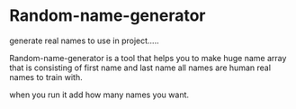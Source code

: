 # Random-name-generator
generate real names to use in project.....

Random-name-generator is a tool that helps you to make huge
name array that is consisting of first name and last name 
all names are human real names to train with.

when you run it add how many names you want.
